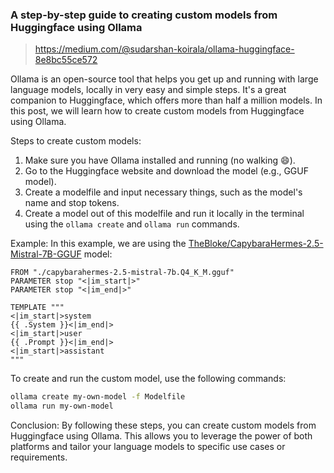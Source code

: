 ### A step-by-step guide to creating custom models from Huggingface using Ollama  
  
>https://medium.com/@sudarshan-koirala/ollama-huggingface-8e8bc55ce572  
  
  
Ollama is an open-source tool that helps you get up and running with large language models, locally in very easy and simple steps. It's a great companion to Huggingface, which offers more than half a million models. In this post, we will learn how to create custom models from Huggingface using Ollama.  
  
Steps to create custom models:  
  
1. Make sure you have Ollama installed and running (no walking 😄).  
2. Go to the Huggingface website and download the model (e.g., GGUF model).  
3. Create a modelfile and input necessary things, such as the model's name and stop tokens.  
4. Create a model out of this modelfile and run it locally in the terminal using the `ollama create` and `ollama run` commands.  
  
Example: In this example, we are using the [TheBloke/CapybaraHermes-2.5-Mistral-7B-GGUF](https://huggingface.co/TheBloke/CapybaraHermes-2.5-Mistral-7B-GGUF) model:  
  
```  
FROM "./capybarahermes-2.5-mistral-7b.Q4_K_M.gguf"  
PARAMETER stop "<|im_start|>"    
PARAMETER stop "<|im_end|>"  
  
TEMPLATE """    
<|im_start|>system    
{{ .System }}<|im_end|>    
<|im_start|>user    
{{ .Prompt }}<|im_end|>    
<|im_start|>assistant    
"""  
```  
  
To create and run the custom model, use the following commands:  
  
```bash  
ollama create my-own-model -f Modelfile  
ollama run my-own-model  
```  
  
Conclusion: By following these steps, you can create custom models from Huggingface using Ollama. This allows you to leverage the power of both platforms and tailor your language models to specific use cases or requirements.